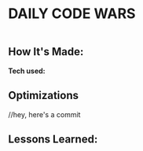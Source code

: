 
# DAILY CODE WARS

![]()

## How It's Made:

**Tech used:**

## Optimizations

//hey, here's a commit
## Lessons Learned:
